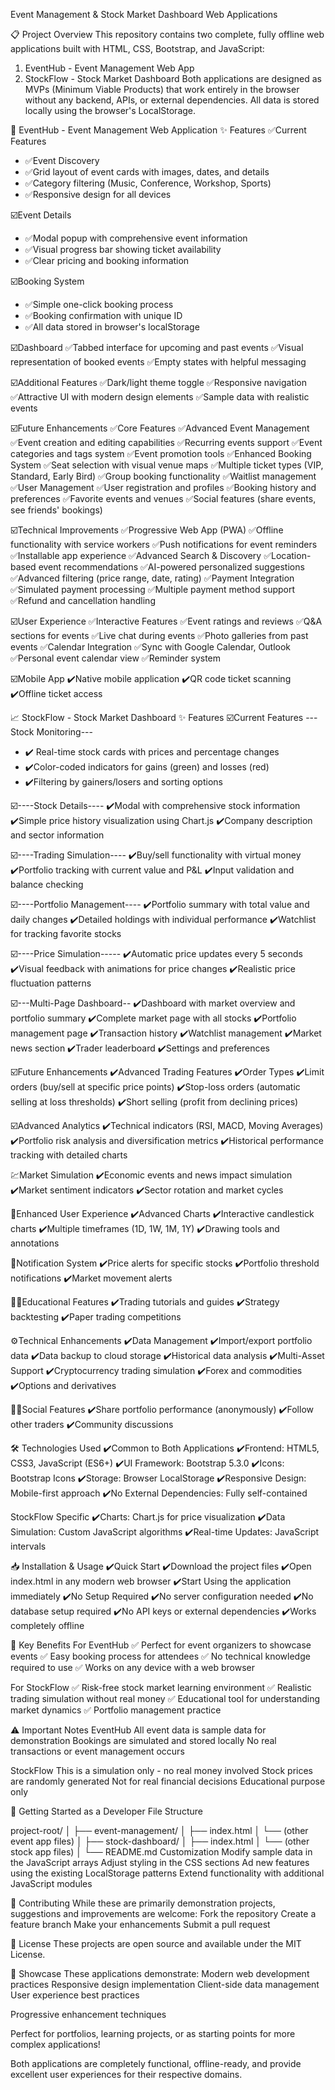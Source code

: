  Event Management & Stock Market Dashboard Web Applications


📋 Project Overview
This repository contains two complete, fully offline web applications built with HTML, CSS, Bootstrap, and JavaScript:
1. EventHub - Event Management Web App
2. StockFlow - Stock Market Dashboard
Both applications are designed as MVPs (Minimum Viable Products) that work entirely in the browser without any backend, APIs, or external dependencies. All data is stored locally using the browser's LocalStorage.

🎪 EventHub - Event Management Web Application
✨ Features
✅Current Features
- ✅Event Discovery
- ✅Grid layout of event cards with images, dates, and details
- ✅Category filtering (Music, Conference, Workshop, Sports)
- ✅Responsive design for all devices


☑️Event Details
- ✅Modal popup with comprehensive event information
- ✅Visual progress bar showing ticket availability
- ✅Clear pricing and booking information

☑️Booking System
- ✅Simple one-click booking process
- ✅Booking confirmation with unique ID
- ✅All data stored in browser's localStorage

☑️Dashboard
✅Tabbed interface for upcoming and past events
✅Visual representation of booked events
✅Empty states with helpful messaging

☑️Additional Features
✅Dark/light theme toggle
✅Responsive navigation
✅Attractive UI with modern design elements
✅Sample data with realistic events

☑️Future Enhancements
✅Core Features
✅Advanced Event Management
✅Event creation and editing capabilities
✅Recurring events support
✅Event categories and tags system
✅Event promotion tools
✅Enhanced Booking System
✅Seat selection with visual venue maps
✅Multiple ticket types (VIP, Standard, Early Bird)
✅Group booking functionality
✅Waitlist management
✅User Management
✅User registration and profiles
✅Booking history and preferences
✅Favorite events and venues
✅Social features (share events, see friends' bookings)

☑️Technical Improvements
✅Progressive Web App (PWA)
✅Offline functionality with service workers
✅Push notifications for event reminders
✅Installable app experience
✅Advanced Search & Discovery
✅Location-based event recommendations
✅AI-powered personalized suggestions
✅Advanced filtering (price range, date, rating)
✅Payment Integration
✅Simulated payment processing
✅Multiple payment method support
✅Refund and cancellation handling

☑️User Experience
✅Interactive Features
✅Event ratings and reviews
✅Q&A sections for events
✅Live chat during events
✅Photo galleries from past events
✅Calendar Integration
✅Sync with Google Calendar, Outlook
✅Personal event calendar view
✅Reminder system

☑️Mobile App
✔️Native mobile application
✔️QR code ticket scanning
✔️Offline ticket access

📈 StockFlow - Stock Market Dashboard
✨ Features
☑️Current Features
---Stock Monitoring---
- ✔️ Real-time stock cards with prices and percentage changes
- ✔️Color-coded indicators for gains (green) and losses (red)
- ✔️Filtering by gainers/losers and sorting options

☑️----Stock Details----
✔️Modal with comprehensive stock information
✔️Simple price history visualization using Chart.js
✔️Company description and sector information

☑️----Trading Simulation----
✔️Buy/sell functionality with virtual money
✔️Portfolio tracking with current value and P&L
✔️Input validation and balance checking

☑️----Portfolio Management----
✔️Portfolio summary with total value and daily changes
✔️Detailed holdings with individual performance
✔️Watchlist for tracking favorite stocks


☑️----Price Simulation-----
✔️Automatic price updates every 5 seconds
✔️Visual feedback with animations for price changes
✔️Realistic price fluctuation patterns

☑️---Multi-Page Dashboard--
✔️Dashboard with market overview and portfolio summary
✔️Complete market page with all stocks
✔️Portfolio management page
✔️Transaction history
✔️Watchlist management
✔️Market news section
✔️Trader leaderboard
✔️Settings and preferences

☑️Future Enhancements
✔️Advanced Trading Features
✔️Order Types
✔️Limit orders (buy/sell at specific price points)
✔️Stop-loss orders (automatic selling at loss thresholds)
✔️Short selling (profit from declining prices)

☑️Advanced Analytics
✔️Technical indicators (RSI, MACD, Moving Averages)
✔️Portfolio risk analysis and diversification metrics
✔️Historical performance tracking with detailed charts

💹Market Simulation
✔️Economic events and news impact simulation
✔️Market sentiment indicators
✔️Sector rotation and market cycles

👥Enhanced User Experience
✔️Advanced Charts
✔️Interactive candlestick charts
✔️Multiple timeframes (1D, 1W, 1M, 1Y)
✔️Drawing tools and annotations


🔕Notification System
✔️Price alerts for specific stocks
✔️Portfolio threshold notifications
✔️Market movement alerts


👨‍🎓Educational Features
✔️Trading tutorials and guides
✔️Strategy backtesting
✔️Paper trading competitions

⚙️Technical Enhancements
✔️Data Management
✔️Import/export portfolio data
✔️Data backup to cloud storage
✔️Historical data analysis
✔️Multi-Asset Support
✔️Cryptocurrency trading simulation
✔️Forex and commodities
✔️Options and derivatives

💁‍♂️Social Features
✔️Share portfolio performance (anonymously)
✔️Follow other traders
✔️Community discussions

🛠 Technologies Used
✔️Common to Both Applications
✔️Frontend: HTML5, CSS3, JavaScript (ES6+)
✔️UI Framework: Bootstrap 5.3.0
✔️Icons: Bootstrap Icons
✔️Storage: Browser LocalStorage
✔️Responsive Design: Mobile-first approach
✔️No External Dependencies: Fully self-contained

StockFlow Specific
✔️Charts: Chart.js for price visualization
✔️Data Simulation: Custom JavaScript algorithms
✔️Real-time Updates: JavaScript intervals

📥 Installation & Usage
✔️Quick Start
✔️Download the project files
✔️Open index.html in any modern web browser
✔️Start Using the application immediately
✔️No Setup Required
✔️No server configuration needed
✔️No database setup required
✔️No API keys or external dependencies
✔️Works completely offline

🎯 Key Benefits
For EventHub
✅ Perfect for event organizers to showcase events
✅ Easy booking process for attendees
✅ No technical knowledge required to use
✅ Works on any device with a web browser

For StockFlow
✅ Risk-free stock market learning environment
✅ Realistic trading simulation without real money
✅ Educational tool for understanding market dynamics
✅ Portfolio management practice

⚠️ Important Notes
EventHub
All event data is sample data for demonstration
Bookings are simulated and stored locally
No real transactions or event management occurs

StockFlow
This is a simulation only - no real money involved
Stock prices are randomly generated
Not for real financial decisions
Educational purpose only

🚀 Getting Started as a Developer
File Structure

project-root/
│
├── event-management/
│   ├── index.html
│   └── (other event app files)
│
├── stock-dashboard/
│   ├── index.html
│   └── (other stock app files)
│
└── README.md
Customization
Modify sample data in the JavaScript arrays
Adjust styling in the CSS sections
Ad new features using the existing LocalStorage patterns
Extend functionality with additional JavaScript modules

🤝 Contributing
While these are primarily demonstration projects, suggestions and improvements are welcome:
Fork the repository
Create a feature branch
Make your enhancements
Submit a pull request

📄 License
These projects are open source and available under the MIT License.

🌟 Showcase
These applications demonstrate:
Modern web development practices
Responsive design implementation
Client-side data management
User experience best practices

Progressive enhancement techniques

Perfect for portfolios, learning projects, or as starting points for more complex applications!

Both applications are completely functional, offline-ready, and provide excellent user experiences for their respective domains.
